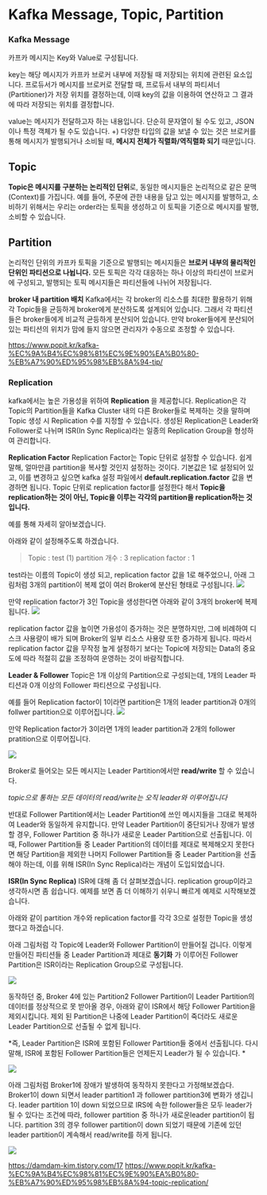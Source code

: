 # Kafka Message, Topic, Partition

### Kafka Message
카프카 메시지는 Key와 Value로 구성됩니다. 

key는 해당 메시지가 카프카 브로커 내부에 저장될 때 저장되는 위치에 관련된 요소입니다. 
프로듀서가 메시지를 브로커로 전달할 때, 프로듀서 내부의 파티셔너(Partitioner)가 저장 위치를 결정하는데, 이때 key의 값을 이용하여 연산하고 그 결과에 따라 저장되는 위치를 결정합니다. 

value는 메시지가 전달하고자 하는 내용입니다. 단순히 문자열이 될 수도 있고, JSON이나 특정 객체가 될 수도 있습니다. 
+) 다양한 타입의 값을 보낼 수 있는 것은 브로커를 통해 메시지가 발행되거나 소비될 때, **메시지 전체가 직렬화/역직렬화 되기** 때문입니다. 


## Topic
**Topic은 메시지를 구분하는 논리적인 단위**로, 동일한 메시지들은 논리적으로 같은 문맥(Context)를 가집니다. 
예를 들어, 주문에 관한 내용을 담고 있는 메시지를 발행하고, 소비하기 위해서는 우리는 order라는 토픽을 생성하고 이 토픽을 기준으로 메시지를 발행, 소비할 수 있습니다. 


## Partition
논리적인 단위의 카프카 토픽을 기준으로 발행되는 메시지들은 **브로커 내부의 물리적인 단위인 파티션으로 나뉩니다.** 모든 토픽은 각각 대응하는 하나 이상의 파티션이 브로커에 구성되고, 발행되는 토픽 메시지들은 파티션들에 나뉘어 저장됩니다. 

**broker 내 partition 배치**
Kafka에서는 각 broker의 리소스를 최대한 활용하기 위해 각 Topic들을 균등하게 broker에게 분산하도록 설계되어 있습니다. 그래서 각 파티션들은 broker들에게 비교적 균등하게 분산되어 있습니다. 만약 broker들에게 분산되어 있는 파티션의 위치가 맘에 들지 않으면 관리자가 수동으로 조정할 수 있습니다. 

https://www.popit.kr/kafka-%EC%9A%B4%EC%98%81%EC%9E%90%EA%B0%80-%EB%A7%90%ED%95%98%EB%8A%94-tip/



### Replication
kafka에서는 높은 가용성을 위하여 **Replication** 을 제공합니다. 
Replication은 각 Topic의 Partition들을 Kafka Cluster 내의 다른 Broker들로 복제하는 것을 말하며 Topic 생성 시 Replication 수를 지정할 수 있습니다. 
생성된 Replication은 Leader와 Follower로 나뉘며 ISR(In Sync Replica)라는 일종의 Replication Group을 형성하여 관리합니다. 

**Replication Factor**
Replication Factor는 Topic 단위로 설정할 수 있습니다. 쉽게 말해, 얼마만큼 partition을 복사할 것인지 설정하는 것이다.
기본값은 1로 설정되어 있고, 이를 변경하고 싶으면 kafka 설정 파일에서 **default.replication.factor** 값을 변경하면 됩니다.
Topic 단위로 replication factor를 설정한다 해서 **Topic을 replication하는 것이 아닌, Topic을 이루는 각각의 partition을 replication하는 것입니다.**

예를 통해 자세히 알아보겠습니다. 

아래와 같이 설정해주도록 하겠습니다.

> Topic : test (1)
> partition 개수 : 3
> replication factor : 1

test라는 이름의 Topic이 생성 되고, replication factor 값을 1로 해주었으니, 아래 그림처럼 3개의 partition이 복제 없이 여러 Broker에 분산된 형태로 구성됩니다. 
![](https://blog.kakaocdn.net/dn/SZHUV/btrbJH9vkfP/eQbWnneLdCy8Jm06J0mgyK/img.jpg)


만약 replication factor가 3인 Topic을 생성한다면 아래와 같이 3개의 broker에 복제됩니다.
![](https://blog.kakaocdn.net/dn/bmmd1R/btrbAIa4n1Z/NMUREC2B5Ggkgwc19CUQFK/img.png)

replication factor 값을 높이면 가용성이 증가하는 것은 분명하지만, 그에 비례하여 디스크 사용량이 배가 되며 Broker의 일부 리소스 사용량 또한 증가하게 됩니다. 따라서 replication factor 값을 무작정 높게 설정하기 보다는 Topic에 저장되는 Data의 중요도에 따라 적절히 값을 조정하여 운영하는 것이 바람직합니다. 

**Leader & Follower**
Topic은 1개 이상의 Partition으로 구성되는데, 1개의 Leader 파티션과 0개 이상의 Follower 파티션으로 구성됩니다. 

예를 들어 Replication factor이 1이라면 partition은 1개의 leader partition과 0개의 follwer partition으로 이루어집니다. 
![](https://blog.kakaocdn.net/dn/bxDioq/btrb6TDpgQL/OCTEovQwsrfvdKeSIb5QxK/img.png)


만약 Replication factor가 3이라면 1개의 leader partition과 2개의 follower pratition으로 이루어집니다.

![](https://blog.kakaocdn.net/dn/bSKNBA/btrcf68x6Ga/ymPB0lJSJmIY9kJdDEmdaK/img.png)

Broker로 들어오는 모든 메시지는 Leader Partition에서만 **read/write** 할  수 있습니다.

*topic으로 통하는 모든 데이터의 read/write는 오직 leader와 이루어집니다*

반대로 Follower Partition에서는 Leader Partition에 쓰인 메시지들을 그대로 복제하여 Leader와 동일하게 유지합니다. 
만약 Leader Partition이 중단되거나 장애가 발생할 경우, Follower Partition 중 하나가 새로운 Leader Partition으로 선출됩니다.  이때, Follower Partition들 중 Leader Partition의 데이터를 제대로 복제해오지 못한다면 해당 Partition을 제외한 나머지 Follower Partition들 중 Leader Partition을 선출해야 하는데, 이를 위해 ISR(In Sync Replica)라는 개념이 도입되었습니다.

**ISR(In Sync Replica)**
ISR에 대해 좀 더 살펴보겠습니다. replication group이라고 생각하시면 좀 쉽습니다.
예제를 보면 좀 더 이해하기 쉬우니 빠르게 예제로 시작해보겠습니다. 

아래와 같이 partition 개수와 replication factor를 각각 3으로 설정한 Topic을 생성했다고 하겠습니다. 

아래  그림처럼 각 Topic에 Leader와 Follower Partition이 만들어질 겁니다. 
이렇게 만들어진 파티션들 중 Leader Partition과 제대로 **동기화** 가 이루어진 Follower Partition은 ISR이라는 Replication Group으로 구성됩니다.

![](https://lh5.googleusercontent.com/iUYWkN8zfKHAoKhL2ZQZ-45l9SDtQ0CJ-lrrb7Yr4L3SxfJQdoP0VZIHdhVPvp4BIAn6CmQ-CGnejBzsaTiLf2vAcpdgvtas_sc94OYHEs0Q9hpZzAeWgwKPA5FNAua20yiayBrRyq_3)


동작하던 중, Broker 4에 있는 Partition2 Follower Partition이 Leader Partition의 데이터를 정상적으로 못 받아올 경우, 아래와 같이 ISR에서 해당 Follower Partition을 제외시킵니다. 
제외 된 Partition은 나중에 Leader Partition이 죽더라도 새로운 Leader Partition으로 선출될 수 없게 됩니다. 

*즉, Leader Partition은 ISR에 포함된 Follower Partition들 중에서 선출됩니다. 다시 말해, ISR에 포함된 Follower Partition들은 언제든지 Leader가 될 수 있습니다. *

![](https://lh5.googleusercontent.com/fpL6gFlgxTgywXRbEZE6z0Bksnzx9iTEf5sK_OY6VktnS78ORowa6PvvrluBOrUwr2Cka3Qemw5kdzKyBH-6YyOXNUeTmzyI_CQtOpd_uFfNHEM3ELVNj0xNx4_-jE9ED1ZlaH3M4F6M)

아래 그림처럼 Broker1에 장애가 발생하여 동작하지 못한다고 가정해보겠습다.
Broker1이 down 되면서 leader partition1 과 follower partition3에 변화가 생깁니다.
leader partition 1이 down 되었으므로 IRS에 속한 follower들은 모두 leader가 될 수 있다는 조건에 따라, follower partition 중 하나가 새로운leader partition이 됩니다.
partition 3의 경우 follower partition이 down 되었기 때문에 기존에 있던 leader partition이 계속해서 read/write를 하게 됩니다.

![](https://lh3.googleusercontent.com/N2sUwWkXJHIa-qJimH4Gp1stls0mQ_ut9gAXwG9wYGJ8vnnUT_Lu8fviPn8bldDAOkFKG4sqmoiqCcf6UznX7dpj597QzP3aFjHMFI4ve5XXBb295xkLv7eazsJt8y84A5ESebpHOBzF)





https://damdam-kim.tistory.com/17
https://www.popit.kr/kafka-%EC%9A%B4%EC%98%81%EC%9E%90%EA%B0%80-%EB%A7%90%ED%95%98%EB%8A%94-topic-replication/
